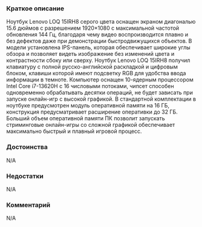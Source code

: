 ### **Краткое описание**
Ноутбук Lenovo LOQ 15IRH8 серого цвета оснащен экраном диагональю 15.6 дюймов с разрешением 1920×1080 с максимальной частотой обновления 144 Гц, благодаря чему видео воспроизводится плавно и без дефектов даже при демонстрации быстродвижущихся объектов. В модели установлена IPS-панель, которая обеспечивает широкие углы обзора и позволяет видеть изображение без изменений цвета и контрастности сбоку или сверху.  Ноутбук Lenovo LOQ 15IRH8 получил клавиатуру с полной русско-английской раскладкой и цифровым блоком, клавиши которой имеют подсветку RGB для удобства ввода информации в темноте. Компьютер оснащен 10-ядерным процессором Intel Core i7-13620H с 16 числовыми потоками, чипсет способен одновременно обрабатывать десятки операций, не будет зависать при запуске онлайн-игр с высокой графикой. В стандартной комплектации в ноутбуке предусмотрен модуль оперативной памяти на 16 ГБ, конструкция предусматривает расширение оперативки до 32 ГБ. Больший объем оперативной памяти ПК позволит запускать стриминговые онлайн-игры со сложной графикой обеспечивает максимально быстрый и плавный игровой процесс.

### **Достоинства**
N/A

### **Недостатки**
N/A

### **Комментарий**
N/A
